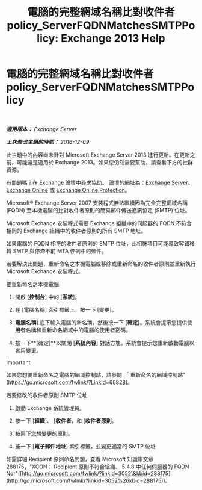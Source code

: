 ﻿---
title: '電腦的完整網域名稱比對收件者 policy_ServerFQDNMatchesSMTPPolicy: Exchange 2013 Help'
TOCTitle: 電腦的完整網域名稱比對收件者 policy_ServerFQDNMatchesSMTPPolicy
ms:assetid: f3ea61f8-1788-4cbf-814e-f7c088c1ac47
ms:mtpsurl: https://technet.microsoft.com/zh-tw/library/ms.exch.setupreadiness.serverfqdnmatchessmtppolicy(v=EXCHG.150)
ms:contentKeyID: 50474583
ms.date: 05/21/2018
mtps_version: v=EXCHG.150
ms.translationtype: MT
---

# 電腦的完整網域名稱比對收件者 policy\_ServerFQDNMatchesSMTPPolicy

 

_**適用版本：** Exchange Server_

_**上次修改主題的時間：** 2016-12-09_

此主題中的內容尚未針對 Microsoft Exchange Server 2013 進行更新。在更新之前，可能還是適用於 Exchange 2013。如果您仍然需要幫助，請查看下方的社群資源。

有問題嗎？在 Exchange 論壇中尋求協助。 論壇的網址為：[Exchange Server](https://go.microsoft.com/fwlink/p/?linkid=60612)、 [Exchange Online](https://go.microsoft.com/fwlink/p/?linkid=267542) 或 [Exchange Online Protection](https://go.microsoft.com/fwlink/p/?linkid=285351)。

Microsoft® Exchange Server 2007 安裝程式無法繼續因為完全完整網域名稱 (FQDN) 至本機電腦的比對收件者原則的簡易郵件傳送通訊協定 (SMTP) 位址。

Microsoft Exchange 安裝程式需要 Exchange 組織中的伺服器的 FQDN 不符合相同的 Exchange 組織中的收件者原則的所有 SMTP 地址。

如果電腦的 FQDN 相符的收件者原則的 SMTP 位址，此相符項目可能導致容錯移轉 SMTP 與停滯不前 MTA 佇列中的郵件。

若要解決此問題，重新命名之本機電腦或移除或重新命名的收件者原則並重新執行 Microsoft Exchange 安裝程式。

要重新命名之本機電腦

1.  開啟 \[**控制台**\] 中的 \[**系統**\]。

2.  在 \[電腦名稱\] 索引標籤上，按一下 \[變更\]。

3.  **電腦名稱**\] 底下輸入電腦的新名稱，然後按一下 \[**確定\]**。系統會提示您提供使用者名稱和重新命名網域中的電腦的使用者密碼。

4.  按一下**\[確定\]**以關閉 \[**系統內容**\] 對話方塊。系統會提示您重新啟動電腦以套用變更。


> [!IMPORTANT]  
> 如果您想要重新命名之電腦的網域控制站，請參閱 「 重新命名的網域控制站&quot;(<a href="https://go.microsoft.com/fwlink/?linkid=66828">https://go.microsoft.com/fwlink/?LinkId=66828</a>)。




若要修改的收件者原則 SMTP 位址

1.  啟動 Exchange 系統管理員。

2.  按一下 \[**組織**\]、 \[**收件者**，和 \[**收件者原則**。

3.  按兩下您想變更的原則。

4.  按一下 \[**電子郵件地址**\] 索引標籤，並變更適當的 SMTP 位址

如需詳細 Recipient 原則命名問題，查看 Microsoft 知識庫文章 288175，"XCON： Recipient 原則不符合組織、 5.4.8 中任何伺服器的 FQDN Ndr"([http://go.microsoft.com/fwlink/?linkid=3052\&kbid=288175](http://go.microsoft.com/fwlink/?linkid=3052%26kbid=288175))。

